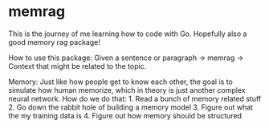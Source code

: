 # memrag
This is the journey of me learning how to code with Go. Hopefully also a good memory rag package!

How to use this package:
Given a sentence or paragraph -> memrag -> Context that might be related to the topic.


Memory: Just like how people get to know each other, the goal is to simulate how human memorize, which in theory is just another complex neural network.
How do we do that: 1. Read a bunch of memory related stuff 2. Go down the rabbit hole of building a memory model 3. Figure out what the my training data is 4. Figure out how memory should be structured
